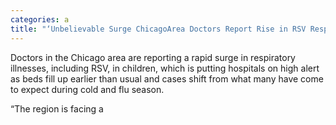 ```yaml
---
categories: a
title: "‘Unbelievable Surge ChicagoArea Doctors Report Rise in RSV Respiratory Cases in Kids"
---
```


Doctors in the Chicago area are reporting a rapid surge in respiratory illnesses, including RSV, in children, which is putting hospitals on high alert as beds fill up earlier than usual and cases shift from what many have come to expect during cold and flu season. 



&#8220;The region is facing a 